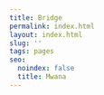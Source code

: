 ```yaml
---
title: Bridge
permalink: index.html
layout: index.html
slug: ''
tags: pages
seo:
  noindex: false
  title: Mwana
---
```



